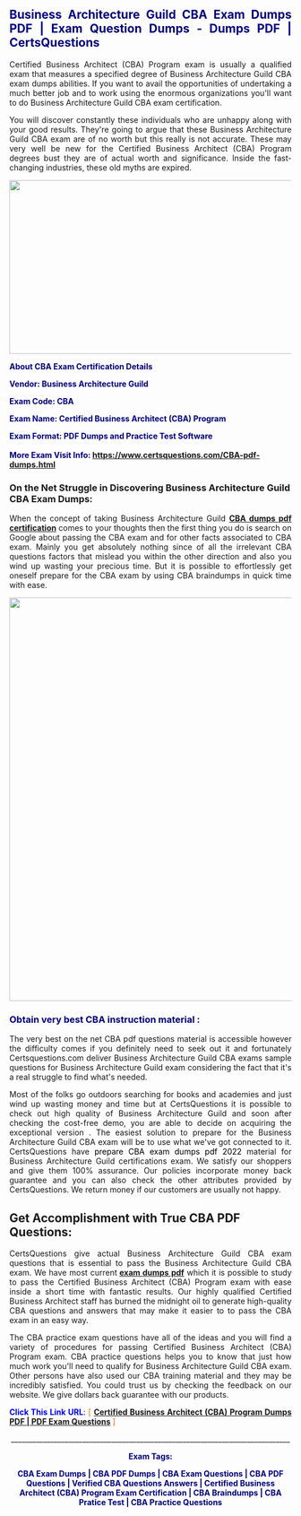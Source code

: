 <h2 style="text-align: justify;"><span style="color: #000080;">Business Architecture Guild CBA Exam Dumps PDF | Exam Question Dumps - Dumps PDF | CertsQuestions</span></h2>
<p style="text-align: justify;">Certified Business Architect (CBA) Program exam is usually a qualified exam that measures a specified degree of Business Architecture Guild  CBA exam dumps abilities. If you want to avail the opportunities of undertaking a much better job and to work using the enormous organizations you'll want to do Business Architecture Guild CBA exam certification.</p>
<p style="text-align: justify;">You will discover constantly these individuals who are unhappy along with your good results. They're going to argue that these Business Architecture Guild  CBA exam are of no worth but this really is not accurate. These may very well be new for the Certified Business Architect (CBA) Program degrees bust they are of actual worth and significance. Inside the fast-changing industries, these old myths are expired.</p>
<p><img style="display: block; margin-left: auto; margin-right: auto;" src="https://i.imgur.com/eaP4ae9.png" width="840" height="310" /></p>
<p><span style="color: #000080;"><strong>About CBA Exam Certification Details</strong></span></p>
<p><span style="color: #000080;"><strong>Vendor: Business Architecture Guild<br /></strong></span></p>
<p><span style="color: #000080;"><strong>Exam Code: CBA</strong></span></p>
<p><span style="color: #000080;"><strong>Exam Name: Certified Business Architect (CBA) Program</strong></span></p>
<p><span style="color: #000080;"><strong>Exam Format: PDF Dumps and Practice Test Software<br /><br />More Exam Visit Info: <span style="color: #ff6600;"><a href="https://www.certsquestions.com/CBA-pdf-dumps.html">https://www.certsquestions.com/CBA-pdf-dumps.html</a></span></strong></span></p>
<h3>On the Net Struggle in Discovering Business Architecture Guild CBA Exam Dumps:</h3>
<p style="text-align: justify;">When the concept of taking Business Architecture Guild <a href="https://www.certsquestions.com/CBA-pdf-dumps.html"><strong> CBA dumps pdf certification</strong></a> comes to your thoughts then the first thing you do is search on Google about passing the CBA exam and for other facts associated to CBA exam. Mainly you get absolutely nothing since of all the irrelevant CBA questions factors that mislead you within the other direction and also you wind up wasting your precious time. But it is possible to effortlessly get oneself prepare for the CBA exam by using CBA braindumps in quick time with ease.</p>
<p><a href="https://www.certsquestions.com/CBA-pdf-dumps.html"><img style="display: block; margin-left: auto; margin-right: auto;" src="https://i.imgur.com/pxhoKQ2.png" width="720" /></a></p>
<h3><span style="color: #000080;">Obtain very best  CBA instruction material :</span></h3>
<p style="text-align: justify;">The very best on the net CBA pdf questions material is accessible however the difficulty comes if you definitely need to seek out it and fortunately Certsquestions.com deliver Business Architecture Guild CBA exams sample questions for Business Architecture Guild  exam considering the fact that it's a real struggle to find what's needed.</p>
<p style="text-align: justify;">Most of the folks go outdoors searching for books and academies and just wind up wasting money and time but at CertsQuestions it is possible to check out high quality of Business Architecture Guild  and soon after checking the cost-free demo, you are able to decide on acquiring the exceptional version . The easiest solution to prepare for the Business Architecture Guild CBA exam will be to use what we've got connected to it. CertsQuestions have <span style="color: #000000;">prepare CBA exam dumps pdf 2022</span> material for Business Architecture Guild certifications exam. We satisfy our shoppers and give them 100% assurance. Our policies incorporate money back guarantee and you can also check the other attributes provided by CertsQuestions. We return money if our customers are usually not happy.</p>
<h2>Get Accomplishment with True CBA PDF Questions:</h2>
<p style="text-align: justify;">CertsQuestions give actual Business Architecture Guild CBA exam questions that is essential to pass the Business Architecture Guild  CBA exam. We have most current<strong>&nbsp;<a href="https://www.certsquestions.com/">exam dumps pdf</a></strong>&nbsp;which it is possible to study to pass the Certified Business Architect (CBA) Program exam with ease inside a short time with fantastic results. Our highly qualified Certified Business Architect staff has burned the midnight oil to generate high-quality CBA questions and answers that may make it easier to to pass the CBA exam in an easy way.</p>
<p style="text-align: justify;">The CBA practice exam questions have all of the ideas and you will find a variety of procedures for passing Certified Business Architect (CBA) Program exam. CBA practice questions helps you to know that just how much work you'll need to qualify for Business Architecture Guild  CBA exam. Other persons have also used our CBA training material and they may be incredibly satisfied. You could trust us by checking the feedback on our website. We give dollars back guarantee with our products.</p>
<p style="text-align: justify;"><span style="color: #0000ff;"><strong>Click This Link URL</strong>:</span> <span style="color: #ff6600;">[ <strong><a href="https://www.certsquestions.com/certified-business-architect-certification.html">Certified Business Architect (CBA) Program Dumps PDF | PDF Exam Questions</a></strong> ]</span></p>
<p style="text-align: center;">______________________________________________________________________________</p>
<p style="text-align: center;"><span style="color: #000080;"><strong>Exam Tags:</strong></span></p>
<p style="text-align: center;"><span style="color: #000080;"><strong>CBA Exam Dumps | CBA PDF Dumps | CBA Exam Questions | CBA PDF Questions | Verified CBA Questions Answers | Certified Business Architect (CBA) Program Exam Certification | CBA Braindumps | CBA Pratice Test | CBA Practice Questions</strong></span></p>

